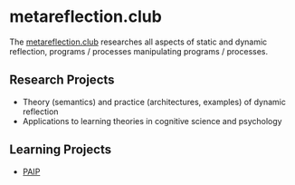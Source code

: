 # metareflection.club

The [metareflection.club](https://metareflection.club) researches all aspects of static and dynamic reflection, programs / processes manipulating programs / processes.

## Research Projects

- Theory (semantics) and practice (architectures, examples) of dynamic reflection
- Applications to learning theories in cognitive science and psychology

## Learning Projects

- [PAIP](http://paip.metareflection.club)
